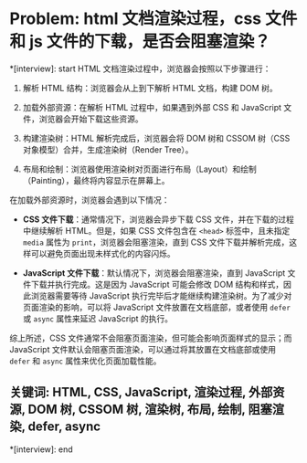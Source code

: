 # Problem: html 文档渲染过程，css 文件和 js 文件的下载，是否会阻塞渲染？

*[interview]: start
HTML 文档渲染过程中，浏览器会按照以下步骤进行：

1. 解析 HTML 结构：浏览器会从上到下解析 HTML 文档，构建 DOM 树。

2. 加载外部资源：在解析 HTML 过程中，如果遇到外部 CSS 和 JavaScript 文件，浏览器会开始下载这些资源。

3. 构建渲染树：HTML 解析完成后，浏览器会将 DOM 树和 CSSOM 树（CSS 对象模型）合并，生成渲染树（Render Tree）。

4. 布局和绘制：浏览器使用渲染树对页面进行布局（Layout）和绘制（Painting），最终将内容显示在屏幕上。

在加载外部资源时，浏览器会遇到以下情况：

- **CSS 文件下载**：通常情况下，浏览器会异步下载 CSS 文件，并在下载的过程中继续解析 HTML。但是，如果 CSS 文件包含在 `<head>` 标签中，且未指定 `media` 属性为 `print`，浏览器会阻塞渲染，直到 CSS 文件下载并解析完成，这样可以避免页面出现未样式化的内容闪烁。

- **JavaScript 文件下载**：默认情况下，浏览器会阻塞渲染，直到 JavaScript 文件下载并执行完成。这是因为 JavaScript 可能会修改 DOM 结构和样式，因此浏览器需要等待 JavaScript 执行完毕后才能继续构建渲染树。为了减少对页面渲染的影响，可以将 JavaScript 文件放置在文档底部，或者使用 `defer` 或 `async` 属性来延迟 JavaScript 的执行。

综上所述，CSS 文件通常不会阻塞页面渲染，但可能会影响页面样式的显示；而 JavaScript 文件默认会阻塞页面渲染，可以通过将其放置在文档底部或使用 `defer` 和 `async` 属性来优化页面加载性能。

## 关键词: HTML, CSS, JavaScript, 渲染过程, 外部资源, DOM 树, CSSOM 树, 渲染树, 布局, 绘制, 阻塞渲染, defer, async
*[interview]: end
